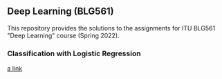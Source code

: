 ## Deep Learning (BLG561)

This repository provides the solutions to the assignments for ITU BLG561 "Deep Learning" course (Spring 2022).

### Classification with Logistic Regression 
[a link](https://github.com/iremonur/BLG561-DeepLearning/tree/master/Homework%20I)

